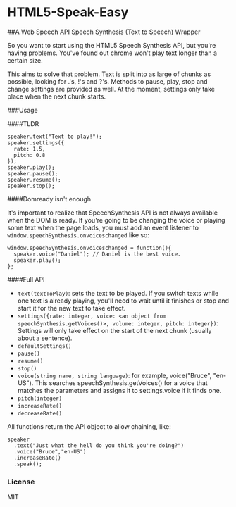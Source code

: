 # HTML5-Speak-Easy
##A Web Speech API Speech Synthesis (Text to Speech) Wrapper

So you want to start using the HTML5 Speech Synthesis API, but you're having problems. You've found out chrome won't play text longer than a certain size.

This aims to solve that problem. Text is split into as large of chunks as possible, looking for .'s, !'s and ?'s. Methods to pause, play, stop and change settings are provided as well. At the moment, settings only take place when the next chunk starts.

###Usage

####TLDR
```
speaker.text("Text to play!");
speaker.settings({
  rate: 1.5,
  pitch: 0.8
});
speaker.play();
speaker.pause();
speaker.resume();
speaker.stop();
```

####Domready isn't enough

It's important to realize that SpeechSynthesis API is not always available when the DOM is ready. If you're going to be changing the voice or playing some text when the page loads, you must add an event listener to ```window.speechSynthesis.onvoiceschanged``` like so:
```
window.speechSynthesis.onvoiceschanged = function(){
  speaker.voice("Daniel"); // Daniel is the best voice.
  speaker.play();
};
```

####Full API

* ```text(textToPlay)```: sets the text to be played. If you switch texts while one text is already playing, you'll need to wait until it finishes or stop and start it for the new text to take effect.
* ```settings({rate: integer, voice: <an object from speechSynthesis.getVoices()>, volume: integer, pitch: integer})```: Settings will only take effect on the start of the next chunk (usually about a sentence).
* ```defaultSettings()```
* ```pause()```
* ```resume()```
* ```stop()```
* ```voice(string name, string language)```: for example, voice("Bruce", "en-US"). This searches speechSynthesis.getVoices() for a voice that matches the parameters and assigns it to settings.voice if it finds one.
* ```pitch(integer)```
* ```increaseRate()```
* ```decreaseRate()```

All functions return the API object to allow chaining, like:

```
speaker
  .text("Just what the hell do you think you're doing?")
  .voice("Bruce","en-US")
  .increaseRate()
  .speak();
```

### License
MIT
